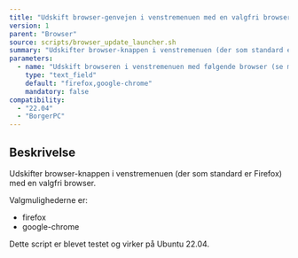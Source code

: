 ```yaml
---
title: "Udskift browser-genvejen i venstremenuen med en valgfri browser"
version: 1
parent: "Browser"
source: scripts/browser_update_launcher.sh
summary: "Udskifter browser-knappen i venstremenuen (der som standard er Firefox) med en valgfri browser."
parameters:
  - name: "Udskift browseren i venstremenuen med følgende browser (se muligheder i beskrivelse)"
    type: "text_field"
    default: "firefox,google-chrome"
    mandatory: false
compatibility:  
  - "22.04"
  - "BorgerPC"
---
```


## Beskrivelse
Udskifter browser-knappen i venstremenuen (der som standard er Firefox) med en valgfri browser.

Valgmulighederne er:
- firefox
- google-chrome

Dette script er blevet testet og virker på Ubuntu 22.04.